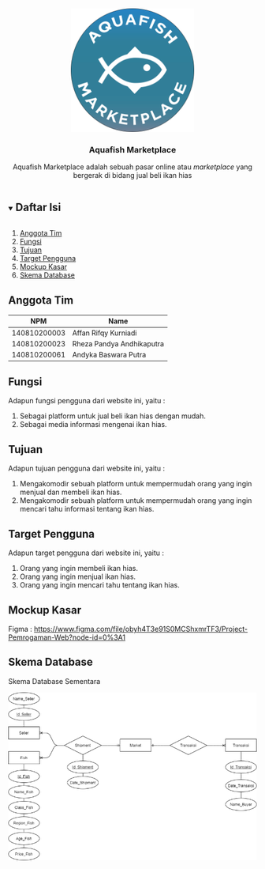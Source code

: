 <!-- Logo Proyek -->
<br />
<p align="center">
  <a href="https://github.com/github_username/repo_name">
    <img src="logo1.png" alt="Logo" width="250" height="250">
  </a>

  <h3 align="center">Aquafish Marketplace</h3>

  <p align="center">
    Aquafish Marketplace adalah sebuah pasar online atau <i>marketplace</i> yang bergerak di bidang jual beli ikan hias
  </p>
</p>

<!-- Daftar Isi -->
<details open="open">
  <summary><h2 style="display: inline-block">Daftar Isi</h2></summary>
  <ol>
    <li><a href="#anggota-tim">Anggota Tim</a></li>
    <li><a href="#fungsi">Fungsi</a></li>
    <li><a href="#tujuan">Tujuan</a></li>
    <li><a href="#target-pengguna">Target Pengguna</a></li>
    <li><a href="#mockup-kasar">Mockup Kasar</a></li>
    <li><a href="#skema-database">Skema Database</a></li>
  </ol>
</details>

<!-- Anggota Tim -->
## Anggota Tim
| NPM           | Name        |
| ------------- |-------------|
| 140810200003  | Affan Rifqy Kurniadi    |
| 140810200023  | Rheza Pandya Andhikaputra    |
| 140810200061  | Andyka Baswara Putra   |

<!-- Fungsi -->
## Fungsi

Adapun fungsi pengguna dari website ini, yaitu :
1. Sebagai platform untuk jual beli ikan hias dengan mudah.
2. Sebagai media informasi mengenai ikan hias.

<!-- Tujuan -->
## Tujuan

Adapun tujuan pengguna dari website ini, yaitu :
1. Mengakomodir sebuah platform untuk mempermudah orang yang ingin menjual dan membeli ikan hias.
2. Mengakomodir sebuah platform untuk mempermudah orang yang ingin mencari tahu informasi tentang ikan hias.

<!-- Target Pengguna -->
## Target Pengguna

Adapun target pengguna dari website ini, yaitu :
1. Orang yang ingin membeli ikan hias.
2. Orang yang ingin menjual ikan hias.
3. Orang yang ingin mencari tahu tentang ikan hias.

<!-- Mockup Kasar -->
## Mockup Kasar
Figma :
https://www.figma.com/file/obyh4T3e91S0MCShxmrTF3/Project-Pemrogaman-Web?node-id=0%3A1

<!-- Skema Database -->
## Skema Database

<p>Skema Database Sementara</p>
<img src="ERD sementara.png" alt="erd" width="650">
